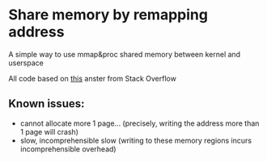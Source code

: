# Share memory by remapping address

A simple way to use mmap\&proc shared memory between kernel and userspace

All code based on [this](https://stackoverflow.com/questions/36762974/how-to-use-mmapproc-shared-memory-between-kernel-and-userspace) anster from Stack Overflow


## Known issues:

- cannot allocate more 1 page... (precisely, writing the address more than 1 page will crash)
- slow, incomprehensible slow (writing to these memory regions incurs incomprehensible overhead)
